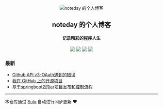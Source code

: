 <p align="center"><img alt="noteday 的个人博客" src="https://static.b3log.org/images/brand/solo-32.png"></p><h2 align="center">
noteday 的个人博客
</h2>

<h4 align="center">记录精彩的程序人生</h4>
<p align="center"><a title="noteday 的个人博客" target="_blank" href="https://github.com/noteday/solo-blog"><img src="https://img.shields.io/github/last-commit/noteday/solo-blog.svg?style=flat-square&color=FF9900"></a>
<a title="GitHub repo size in bytes" target="_blank" href="https://github.com/noteday/solo-blog"><img src="https://img.shields.io/github/repo-size/noteday/solo-blog.svg?style=flat-square"></a>
<a title="Solo Version" target="_blank" href="https://github.com/b3log/solo/releases"><img src="https://img.shields.io/badge/solo-3.6.4-f1e05a.svg?style=flat-square&color=blueviolet"></a>
<a title="Hits" target="_blank" href="https://github.com/b3log/hits"><img src="https://hits.b3log.org/noteday/solo-blog.svg"></a></p>

### 最新

* [Github API v3-OAuth遇到的错误](http://zdomin.com/articles/2019/10/15/1571130820108.html)
* [我在 GitHub 上的开源项目](http://zdomin.com/my-github-repos)
* [基于springboot2的jar项目发布和控制流程](http://zdomin.com/articles/2019/09/19/1568906425769.html)



---

本仓库通过 [Solo](https://github.com/b3log/solo) 自动进行同步更新 ❤️ 